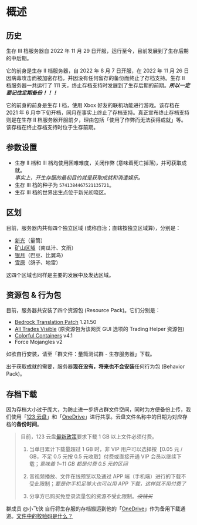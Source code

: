 # 概述

## 历史

生存 III 档服务器自 2022 年 11 月 29 日开服，运行至今，目前发展到了生存后期的中后期。

它的前身是生存 II 档服务器，自 2022 年 8 月 7 日开服，在 2022 年 11 月 26 日因病毒攻击而被加密存档，并因没有任何留存的备份而终止了存档支持。生存 II 档服务器一共运行了 111 天，终止存档支持时发展到了生存后期的前期。***所以一定要记住定期备份！！！***

它的前身的前身是生存 I 档，使用 Xbox 好友的联机功能进行游戏。该存档在 2021 年 6 月中下旬开档，同月在事实上终止了存档支持。真正宣布终止存档支持则是在生存 II 档服务器开服前夕，理由包括「使用了作弊而无法获得成就」等。该存档在终止存档支持时位于生存前期。

## 参数设置

- 生存 II 档和 III 档均使用困难难度，关闭作弊 (意味着死亡掉落)，并可获取成就。  
  *事实上，开生存服的最初目的就是获取成就和消遣娱乐。*
- 生存 III 档的种子为 `5741384467521135721`。
- 生存 III 档的世界出生点位于新光初晓区。

## 区划

目前，服务器内共有四个独立区域 (或称自治；直辖按独立区域算)，分别是：

- [新光](xinguang/README.md)（量筒）
- [矿山区域](diggings.md)（南瓜汁、文雨）
- [银月](silvermoon/README.md)（巴豆、比翼鸟）
- [雪原](snowfield.md)（鸽子、地雷）

这四个区域也同样是主要的发展中及发达区域。

## 资源包 & 行为包

目前，服务器共安装了四个资源包 (Resource Pack)。它们分别是：

- [Bedrock Translation Patch](https://github.com/ff98sha/mclangcn) 1.21.50
- [All Trades Visible](https://bedrocktweaks.net/resource-packs/) (原资源包为该网页 GUI 选项的 Trading Helper 资源包)
- [Colorful Containers](https://mcpedl.com/colourful-containers-bedrock-pack-1) v4.1
- Force Mojangles v2

如欲自行安装，请至「群文件：量筒测试群 - 生存服务器」下载。

出于获取成就的需要，服务器**现在没有，将来也不会安装**任何行为包 (Behavior Pack)。

## 存档下载

因为存档大小过于庞大，为防止进一步挤占群文件空间，同时为方便备份上传，我们使用「[123 云盘](https://www.123684.com/s/t3TqVv-EC3kh)」和「[OneDrive](https://1drv.ms/u/c/365ab37ede8dd3c6/ERAkOVOYsuJCsgss9CuYWgEBjoBExZxKBGZOjAzgDbcR8Q?e=dTAjY6)」进行共享。云盘文件名称中的日期为对应存档的**备份时间**。

> 目前，123 云盘[最新政策](https://www.123pan.com/Notice/33)要求下载 1 GB 以上文件必须付费。
>
> 1. 当单日累计下载量超过 1 GB 时，非 VIP 用户可以选择按【0.05 元 / GB，不足 0.5 元按 0.5 元收取】付费或直接开通 VIP 会员以继续下载；*意味着 1~11 GB 都是付费 0.5 元的区间*
>
> 2. 音视频播放、文件在线预览以及通过 APP 端（手机端）进行的下载不受此限制；*要是你手机足够大也可以用 APP 下载，这样就不用付费了*
>
> 3. 分享方已购买免登录流量包的资源不受此限制。~~*没钱买*~~

群成员 @小飞侠 自行将生存服的存档搬运到他的「[OneDrive](https://tang07-my.sharepoint.com/:f:/g/personal/admin_tang07_onmicrosoft_com/Eta9C-_nxlpEocOOYD2hrVsB0zYrE6cIssB9MMer1py5fw?e=ceJxma)」作为备用下载通道。[文件中的校验码是什么？](../howto/hashfile.md)
